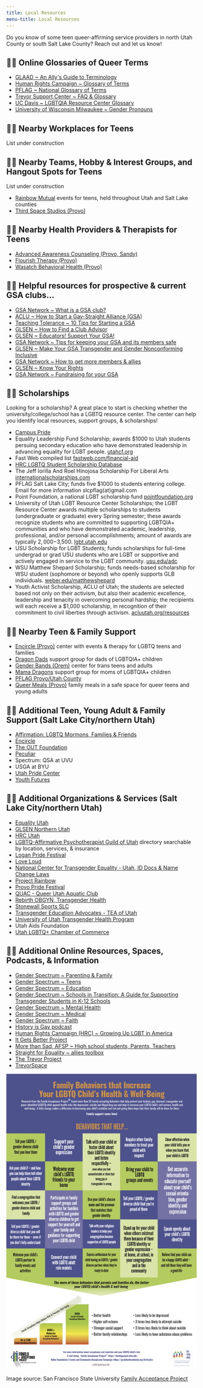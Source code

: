 ```yaml
---
title: Local Resources
menu-title: Local Resources
---
```


Do you know of some teen queer-affirming service providers in north Utah County or south Salt Lake County? Reach out and let us know! 

## 🏳️‍🌈 Online Glossaries of Queer Terms

- [GLAAD ~ An Ally's Guide to Terminology](http://www.glaad.org/sites/default/files/allys-guide-to-terminology_1.pdf?fbclid=IwAR3yd_5a80oD5cJOiq8u177Kqf8gCYuDEiGZs7-L74RjLsUlLDlUv0CAUT4)
- [Human Rights Campaign ~ Glossary of Terms](https://www.hrc.org/resources/glossary-of-terms?fbclid=IwAR2jzC52LqaE_-fgEEMo8hHqk1uTAbcisEvoUTWThirI5vrTUnADhy9ROaQ) 
- [PFLAG ~ National Glossary of Terms](https://pflag.org/glossary?fbclid=IwAR35pBB0uTPRBIRJiqZN3XIaqHkvBITuZp8_SeCIubZTYzPqGUdxIRL2w3U)
- [Trevor Support Center ~ FAQ & Glossary](https://www.thetrevorproject.org/resources/trevor-support-center/) 
- [UC Davis ~ LGBTQIA Resource Center Glossary](https://lgbtqia.ucdavis.edu/educated/glossary?fbclid=IwAR2oeHVRlGOWoJ_CiwzkxRTjaeR1GZJcZEmq_PgvSb9EAywPr4-0W-CDD-0)
- [University of Wisconsin Milwaukee ~ Gender Pronouns](https://uwm.edu/lgbtrc/support/gender-pronouns/?fbclid=IwAR2nNF7j4UniTuBetS7mXNsCOp8Rrfub4Ccdsv9aQ_3bxZf9tVKMXtbklJI)

## 🏳️‍🌈 Nearby Workplaces for Teens

List under construction

## 🏳️‍🌈 Nearby Teams, Hobby & Interest Groups, and Hangout Spots for Teens 

List under construction

- [Rainbow Mutual](http://www.rainbowmutual.org) events for teens, held throughout Utah and Salt Lake counties 
- [Third Space Studios (Provo)](https://www.facebook.com/thirdspaceprovo/) 

## 🏳️‍🌈 Nearby Health Providers & Therapists for Teens

- [Advanced Awareness Counseling (Provo, Sandy)](https://www.advancedawarenesscounseling.com) 
- [Flourish Therapy (Provo)](https://flourishtherapy.org)
- [Wasatch Behavioral Health (Provo)](https://www.wasatch.org)

## 🏳️‍🌈 Helpful resources for prospective & current GSA clubs...

- [GSA Network ~ What is a GSA club?](https://gsanetwork.org/what-is-a-gsa/) 
- [ACLU ~ How to Start a Gay-Straight Alliance (GSA)](https://www.aclu.org/other/how-start-gay-straight-alliance-gsa) 
- [Teaching Tolerance ~ 10 Tips for Starting a GSA](https://www.tolerance.org/magazine/10-tips-for-starting-a-gsa)
- [GLSEN ~ How to Find a Club Advisor](https://www.glsen.org/gsa/findanadvisor)
- [GLSEN ~ Educators! Support Your GSA!](https://www.glsen.org/article/educators-support-your-gsa)
- [GSA Network ~ Tips for keeping your GSA and its members safe](https://gsanetwork.org/resources/gsa-safety-resource/) 
- [GLSEN ~ Make Your GSA Transgender and Gender Nonconforming Inclusive](https://www.glsen.org/GSA/making-your-club-inclusive-transgender-and-gnc-students)
- [GSA Network ~ How to get more members & allies](https://gsanetwork.org/resources/how-to-get-more-members-allies/)
- [GLSEN ~ Know Your Rights](https://www.glsen.org/knowyourrights)
- [GSA Network ~ Fundraising for your GSA](https://gsanetwork.org/resources/fundraising-for-your-gsa/)

## 🏳️‍🌈 Scholarships
Looking for a scholarship? A great place to start is checking whether the university/college/school has a LGBTQ resource center. The center can help you identify local resources, support groups, & scholarships! 

 - [Campus Pride](https://www.campuspride.org/about/)
 - Equality Leadership Fund Scholarship; awards $1000 to Utah students persuing secondary education who have demonstrated leadership in advancing equality for LGBT people. [utahcf.org](http://utahcf.org/apply-for-support/student-scholarships) 
 - Fast Web compiled list [fastweb.com/financial-aid](https://www.fastweb.com/financial-aid/articles/financial-aid-for-lesbian-gay-bisexual-and-transgender-students)
 - [HRC LGBTQ Student Scholarship Database](https://www.hrc.org/resources/scholarship-database)
 - The Jeff Iorilla And Roel Hinojosa Scholarship For Liberal Arts [internationalscholarships.com](https://www.internationalscholarships.com/1302/The-Jeff-Iorilla-And-Roel-Hinojosa-Scholarship-For-Liberal-Arts)
 - PFLAG Salt Lake City; funds five $1000 to students entering college. Email for more information slcpflag(at)gmail.com
 - Point Foundation, a national LGBT scholarship fund [pointfoundation.org](https://pointfoundation.org/point-apply/apply-now/)
 - University of Utah LGBT Resource Center Scholarships; the LGBT Resource Center awards multiple scholarships to students (undergraduate or graduate) every Spring semester; these awards recognize students who are committed to supporting LGBTQIA+ communities and who have demonstrated academic, leadership, professional, and/or personal accomplishments; amount of awards are typically $2,000-$3,500. [lgbt.utah.edu](https://lgbt.utah.edu/resources/scholarships.php)
 - USU Scholarship for LGBT Students; funds scholarships for full-time undergrad or grad USU students who are LGBT or supportive and actively engaged in service to the LGBT community. [usu.edu/adc](https://accesscenter.usu.edu/adc/scholarshipresources)
 - WSU Matthew Shepard Scholarship; funds needs-based scholarship for WSU student (sophomore or beyond) who openly supports GLB individuals. [weber.edu/matthewshepard](https://www.weber.edu/lgbtresourcecenter/Matthew_Shepard_Scholarship.html) 
 - Youth Activist Scholarship, ACLU of Utah; the students are selected based not only on their activism, but also their academic excellence, leadership and tenacity in overcoming personal hardship; the recipients will each receive a $1,000 scholarship, in recognition of their commitment to civil liberties through activism. [acluutah.org/resources](http://www.acluutah.org/resources/itemlist/category/68-youth-activist-scholarship)
 
## 🏳️‍🌈 Nearby Teen & Family Support  

- [Encircle (Provo)](www.EncircleTogether.org) center with events & therapy for LGBTQ teens and families
- [Dragon Dads](https://www.facebook.com/DragonDads/) support group for dads of LGBTQIA+ children
- [Gender Bands (Orem)](https://www.genderbands.org) center for trans teens and adults
- [Mama Dragons](https://mamadragons.org) support group for moms of LGBTQIA+ children
- [PFLAG Provo/Utah County](https://pflag.org/chapter/pflag-provoutah-county)
- [Queer Meals (Provo)](http://queermeals.com) family meals in a safe space for queer teens and young adults

## 🏳️‍🌈 Additional Teen, Young Adult & Family Support (Salt Lake City/northern Utah)

- [Affirmation: LGBTQ Mormons, Families & Friends](https://affirmation.org)
- [Encircle](https://encircletogether.org)
- [The OUT Foundation](https://www.theout.foundation) 
- [Peculiar](https://www.thepeculiar.org) 
- Spectrum: QSA at UVU
- USGA at BYU
- [Utah Pride Center](https://utahpridecenter.org)
- [Youth Futures](https://www.youthfuturesutah.org) 

## 🏳️‍🌈 Additional Organizations & Services (Salt Lake City/northern Utah)

- [Equality Utah](www.equalityutah.org)
- [GLSEN Northern Utah](https://www.glsen.org/chapters/northern-utah-chapter) 
- [HRC Utah](www.hrcutah.org)
- [LGBTQ-Affirmative Psychotherapist Guild of Utah](http://lgbtqtherapists.com/directory.html) directory searchable by location, services, & insurance 
- [Logan Pride Festival](https://www.facebook.com/loganprideUT/)
- [Love Loud](https://loveloudfest.com/foundation)
- [National Center for Transgender Equality - Utah, ID Docs & Name Change Laws](https://transequality.org/documents/state/utah)
- [Project Rainbow](https://www.facebook.com/projectrainbowutah/?hc_location=ufi) 
- [Provo Pride Festival](https://www.provopride.org)
- [QUAC - Queer Utah Aquatic Club](https://www.quacquac.org) 
- [Rebirth OBGYN, Transgender Health](https://www.rebirthobgyn.com/services/transgender-health) 
- [Stonewall Sports SLC](http://www.stonewallsportsslc.org) 
- [Transgender Education Advocates - TEA of Utah](http://www.teaofutah.org)
- [University of Utah Transgender Health Program](http://healthcare.utah.edu/transgender-health)
- Utah Aids Foundation
- [Utah LGBTQ+ Chamber of Commerce](https://www.utahgaychamber.com)

## 🏳️‍🌈 Additional Online Resources, Spaces, Podcasts, & Information 

- [Gender Spectrum ~ Parenting & Family](https://www.genderspectrum.org/explore-topics/parenting-and-family/)
- [Gender Spectrum ~ Teens](https://www.genderspectrum.org/resources/teens-2/)
- [Gender Spectrum ~ Education](https://www.genderspectrum.org/resources/education-2/)
- [Gender Spectrum ~ Schools in Transition: A Guide for Supporting Transgender Students in K-12 Schools](https://www.genderspectrum.org/staging/wp-content/uploads/2015/08/Schools-in-Transition-2015.pdf)
- [Gender Spectrum ~ Mental Health](https://www.genderspectrum.org/resources/mental-health-2/)
- [Gender Spectrum ~ Medical](https://www.genderspectrum.org/resources/medical-2/)
- [Gender Spectrum ~ Faith](https://www.genderspectrum.org/resources/faith-2/)
- [History is Gay podcast](https://www.historyisgaypodcast.com)
- [Human Rights Campaign (HRC) ~ Growing Up LGBT in America](https://assets2.hrc.org/files/assets/resources/Growing-Up-LGBT-in-America_Report.pdf?_ga=2.60004205.1339043274.1565720275-649889802.1565720275)
- [It Gets Better Project](https://itgetsbetter.org)
- [More than Sad, AFSP ~ High school students, Parents, Teachers](https://afsp.org/more-than-sad) 
- [Straight for Equality ~ allies toolbox](http://www.straightforequality.org/allyspectrum)
- [The Trevor Project](https://www.thetrevorproject.org)
- [TrevorSpace](https://www.trevorspace.org/?utm_source=trevor_website&utm_medium=web&utm_campaign=get_help_page)  

![Image source: San Francisco State University Family Acceptance Project](/files/Acceptance_Poster_website.jpg)

Image source: San Francisco State University [Family Acceptance Project](https://familyproject.sfsu.edu)

